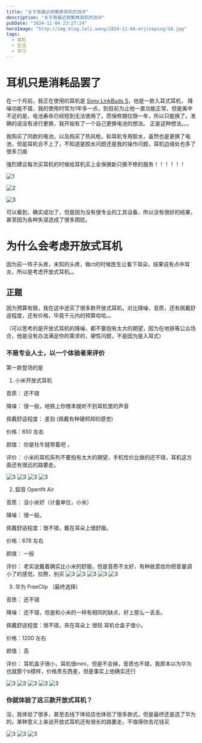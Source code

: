 ```yaml
---
title: "关于我最近频繁换耳机的测评"
description: "关于我最近频繁换耳机的测评"
pubDate: "2024-11-04 23:27:24"
heroImage: "http://img.blog.loli.wang/2024-11-04-erjiceping/16.jpg"
tags:
  - 耳机
  - 生活
  - 学习
---
```



# 耳机只是消耗品罢了

在一个月前，我正在使用的耳机是  [Sony LinkBuds S](https://www.sonystyle.com.cn/products/headphone/linkbuds_s/linkbuds_s_e.html)，他是一款入耳式耳机， 降噪功能不错，我的使用时常为1年多一点，到目前为止他一直功能正常，但是美中不足的是，电池寿命已经短到无法使用了。而保修期仅限一年，所以只能换了。准确的说没有进行更换，我开始有了一个自己更换电池的想法。 正是这种想法。。。

我购买了同款的电池，以及购买了热风枪。和耳机专用胶水，虽然也是更换了电池，但是耳机合不上了，不知道是胶水问题还是我的操作问题，耳机边缘处也多了很多刀痕

强烈建议每次买耳机的时候给耳机买上全保换新只换不修的服务！！！！！！

![1](http://img.blog.loli.wang/2024-11-04-erjiceping/0.jpg)

![2](http://img.blog.loli.wang/2024-11-04-erjiceping/1.jpg)

![3](http://img.blog.loli.wang/2024-11-04-erjiceping/3.jpg)

可以看到，确实成功了，但是因为没有很专业的工具设备，所以没有很好的结果，甚至因为各种失误造成了很多困扰。


# 为什么会考虑开放式耳机

因为前一阵子头疼，未知的头疼，做ct的时候医生让看下耳朵，结果说有点中耳炎，所以是考虑开放式耳机。。


## 正题

因为预算有限，我在这中途买了很多款开放式耳机，对比降噪，音质，还有佩戴舒适程度，还有价格，毕竟千元内的预算哈哈。。

（可以思考的是开放式耳机的降噪，都不要抱有太大的期望，因为在地铁等公众场合，他是没有办法满足你的需求的，硬性问题，不是因为是入耳式）

### 不是专业人士，以一个体验者来评价

第一款登场的是 

1. 小米开放式耳机

音质： 还不错

降噪： 很一般，地铁上你根本就听不到耳机里的声音 

佩戴舒适程度： 差劲 (佩戴有种硬邦邦的感觉)

价格：650 左右

颜值： 你是社牛就带着吧 ，

评价： 小米的耳机系列不要抱有太大的期望，手机性价比做的还不错，耳机这方面还有很远的路要走。

![3](http://img.blog.loli.wang/2024-11-04-erjiceping/4.jpg)
![3](http://img.blog.loli.wang/2024-11-04-erjiceping/5.jpg)
![3](http://img.blog.loli.wang/2024-11-04-erjiceping/6.jpg)
![3](http://img.blog.loli.wang/2024-11-04-erjiceping/7.jpg)

2. 韶音 Openfit Air

音质： 没小米好（计量单位，小米）

降噪： 很一般。

佩戴舒适程度：很不错，戴在耳朵上很舒服。

价格：678 左右

颜值： 一般

评价： 老实说戴着确实比小米的舒服，但是音质不太好，有种故意给你把音量调小了的感觉。拉胯，别买
![3](http://img.blog.loli.wang/2024-11-04-erjiceping/8.jpg)
![3](http://img.blog.loli.wang/2024-11-04-erjiceping/9.jpg)
![3](http://img.blog.loli.wang/2024-11-04-erjiceping/10.jpg)
![3](http://img.blog.loli.wang/2024-11-04-erjiceping/11.jpg)
![3](http://img.blog.loli.wang/2024-11-04-erjiceping/12.jpg)


3. 华为 FreeClip （最终选择）

音质： 还不错

降噪： 还不错，但是和小米的一样有相同的缺点，好上那么一丢丢。

佩戴舒适程度：很不错，夹在耳朵上 很轻 耳机仓盒子很小。

价格：1200 左右

颜值： 高

评价： 耳机盒子很小，耳机很mini，但是不会掉，音质也不错，我原本以为华为也就那个b摸样，价格贵东西差，但是事实上他确实还行


![3](http://img.blog.loli.wang/2024-11-04-erjiceping/13.jpg)
![3](http://img.blog.loli.wang/2024-11-04-erjiceping/14.jpg)
![3](http://img.blog.loli.wang/2024-11-04-erjiceping/15.jpg)
![3](http://img.blog.loli.wang/2024-11-04-erjiceping/16.jpg)
![3](http://img.blog.loli.wang/2024-11-04-erjiceping/17.jpg)

### 你就体验了这三款开放式耳机？

没，我体验了很多，甚至去线下体验店也体验了很多款式，但是最终还是选了华为的。某种意义上来说开放式耳机还有很长的路要走，不值得你去花钱买


![3](http://img.blog.loli.wang/2024-11-04-erjiceping/18.jpg)
![3](http://img.blog.loli.wang/2024-11-04-erjiceping/19.jpg)
![3](http://img.blog.loli.wang/2024-11-04-erjiceping/20.jpg)


 
